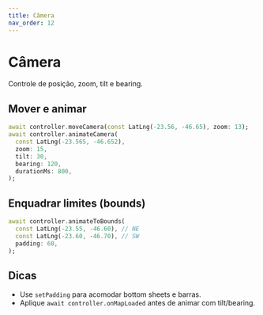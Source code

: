 ```yaml
---
title: Câmera
nav_order: 12
---
```


# Câmera

Controle de posição, zoom, tilt e bearing.

## Mover e animar
```dart
await controller.moveCamera(const LatLng(-23.56, -46.65), zoom: 13);
await controller.animateCamera(
  const LatLng(-23.565, -46.652),
  zoom: 15,
  tilt: 30,
  bearing: 120,
  durationMs: 800,
);
```

## Enquadrar limites (bounds)
```dart
await controller.animateToBounds(
  const LatLng(-23.55, -46.60), // NE
  const LatLng(-23.60, -46.70), // SW
  padding: 60,
);
```

## Dicas
- Use `setPadding` para acomodar bottom sheets e barras.
- Aplique `await controller.onMapLoaded` antes de animar com tilt/bearing.

